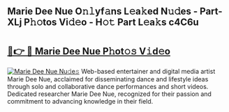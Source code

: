 ## Marie Dee Nue O𝚗𝚕yf𝚊ns L𝚎a𝚔ed N𝚞𝚍es - Part-XLj P𝚑𝚘tos Vi𝚍𝚎o - H𝚘𝚝 Part L𝚎a𝚔s c4C6u

# <h2><a href="http://kf6jwlw.oniu.top/?m=Marie+Dee+Nue">🔗👉 🔴 Marie Dee Nue P𝚑ot𝚘𝚜 V𝚒d𝚎o</a></h2>

[![Marie Dee Nue Nu𝚍e𝚜](https://i.imgur.com/0qMVB7G.gif)](http://kf6jwlw.oniu.top/?m=Marie+Dee+Nue)
Web-based entertainer and digital media artist Marie Dee Nue, acclaimed for disseminating dance and lifestyle ideas through solo and collaborative dance performances and short videos. Dedicated researcher Marie Dee Nue, recognized for their passion and commitment to advancing knowledge in their field.  

